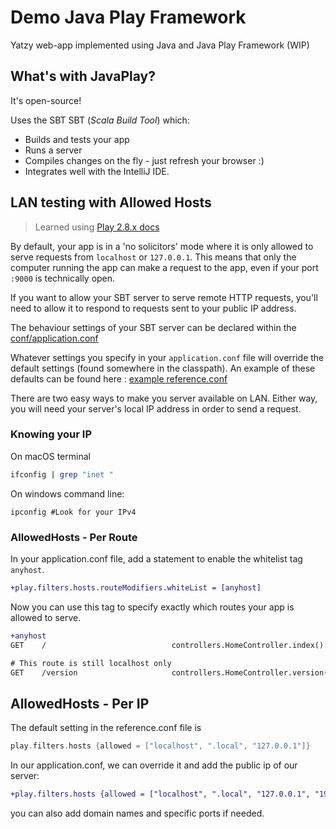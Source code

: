 # Demo Java Play Framework 

Yatzy web-app implemented using Java and Java Play Framework (WIP)

## What's with JavaPlay?

It's open-source!

Uses the SBT SBT (*Scala Build Tool*) which:

- Builds and tests your app
- Runs a server
- Compiles changes on the fly - just refresh your browser :) 
- Integrates well with the IntelliJ IDE. 

## LAN testing with Allowed Hosts 

> Learned using [Play 2.8.x docs](https://www.playframework.com/documentation/2.8.x/AllowedHostsFilter#Allowed-hosts-filter)


By default, your app is in a 'no solicitors' mode where it is only allowed to serve requests from `localhost` or `127.0.0.1`.
This means that only the computer running the app can make a request to the app, even if your port `:9000` is technically open. 

If you want to allow your SBT server to serve remote HTTP requests, you'll need to allow it to respond to requests sent to your public IP address. 

The behaviour settings of your SBT server can be declared within the [conf/application.conf](./diceroller/conf/application.conf)

Whatever settings you specify in your `application.conf` file will override the default settings (found somewhere in the classpath).
An example of these defaults can be found here : [example reference.conf](https://www.playframework.com/documentation/2.8.x/resources/confs/filters-helpers/reference.conf)

There are two easy ways to make you server available on LAN. Either way, you will need your server's local IP address
in order to send a request.

### Knowing your IP

On macOS terminal

```zsh
ifconfig | grep "inet "
```

On windows command line:

```shell
ipconfig #Look for your IPv4 
```

### AllowedHosts - Per Route

In your application.conf file, add a statement to enable the whitelist tag `anyhost`.

```diff
+play.filters.hosts.routeModifiers.whiteList = [anyhost]
```

Now you can use this tag to specify exactly which routes your app is allowed to serve. 

```diff
+anyhost
GET    /                            controllers.HomeController.index()

# This route is still localhost only
GET    /version                     controllers.HomeController.version()
```

## AllowedHosts - Per IP

The default setting in the reference.conf file is

```scala
play.filters.hosts {allowed = ["localhost", ".local", "127.0.0.1"]}
```

In our application.conf, we can override it and add the public ip of our server:

```diff
+play.filters.hosts {allowed = ["localhost", ".local", "127.0.0.1", "192.168.0.42"]}
```

you can also add domain names and specific ports if needed. 

